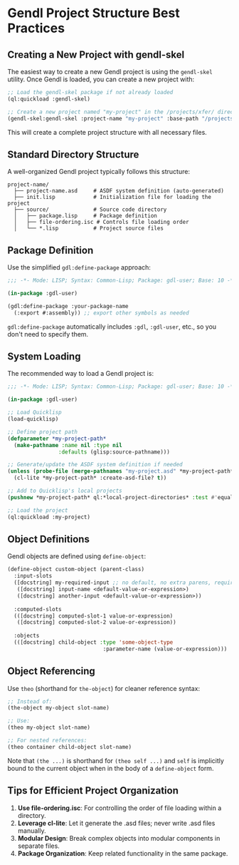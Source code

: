 # Gendl Project Structure Best Practices

## Creating a New Project with gendl-skel

The easiest way to create a new Gendl project is using the `gendl-skel` utility. Once Gendl is loaded, you can create a new project with:

```lisp
;; Load the gendl-skel package if not already loaded
(ql:quickload :gendl-skel)

;; Create a new project named "my-project" in the /projects/xfer/ directory
(gendl-skel:gendl-skel :project-name "my-project" :base-path "/projects/xfer/")
```

This will create a complete project structure with all necessary files.

## Standard Directory Structure

A well-organized Gendl project typically follows this structure:

```
project-name/
  ├── project-name.asd     # ASDF system definition (auto-generated)
  ├── init.lisp            # Initialization file for loading the project
  ├── source/              # Source code directory
  │   ├── package.lisp     # Package definition
  │   ├── file-ordering.isc # Controls file loading order
  │   └── *.lisp           # Project source files
```

## Package Definition

Use the simplified `gdl:define-package` approach:

```lisp
;;; -*- Mode: LISP; Syntax: Common-Lisp; Package: gdl-user; Base: 10 -*-

(in-package :gdl-user)

(gdl:define-package :your-package-name
  (:export #:assembly)) ;; export other symbols as needed
```

`gdl:define-package` automatically includes `:gdl`, `:gdl-user`, etc., so you don't need to specify them.

## System Loading

The recommended way to load a Gendl project is:

```lisp
;;; -*- Mode: LISP; Syntax: Common-Lisp; Package: gdl-user; Base: 10 -*-

(in-package :gdl-user)

;; Load Quicklisp
(load-quicklisp)

;; Define project path
(defparameter *my-project-path* 
  (make-pathname :name nil :type nil
                :defaults (glisp:source-pathname)))

;; Generate/update the ASDF system definition if needed
(unless (probe-file (merge-pathnames "my-project.asd" *my-project-path*))
  (cl-lite *my-project-path* :create-asd-file? t))

;; Add to Quicklisp's local projects
(pushnew *my-project-path* ql:*local-project-directories* :test #'equalp)

;; Load the project
(ql:quickload :my-project)
```

## Object Definitions

Gendl objects are defined using `define-object`:

```lisp
(define-object custom-object (parent-class)
  :input-slots
  ([docstring] my-required-input ;; no default, no extra parens, required on instantiation. 
   ([docstring] input-name <default-value-or-expression>)
   ([docstring] another-input <default-value-or-expression>))
   
  :computed-slots
  (([docstring] computed-slot-1 value-or-expression)
   ([docstring] computed-slot-2 value-or-expression))
   
  :objects
  (([docstring] child-object :type 'some-object-type
                              :parameter-name (value-or-expression)))
```

## Object Referencing

Use `theo` (shorthand for `the-object`) for cleaner reference syntax:

```lisp
;; Instead of:
(the-object my-object slot-name)

;; Use:
(theo my-object slot-name)

;; For nested references:
(theo container child-object slot-name)
```

Note that `(the ...)` is shorthand for `(theo self ...)` and `self` is
implicitly bound to the current object when in the body of a
`define-object` form.


## Tips for Efficient Project Organization

1. **Use file-ordering.isc**: For controlling the order of file loading within a directory.
2. **Leverage cl-lite**: Let it generate the .asd files; never write .asd files manually.
3. **Modular Design**: Break complex objects into modular components in separate files.
4. **Package Organization**: Keep related functionality in the same package.
